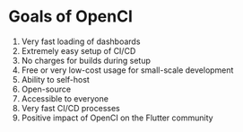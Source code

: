 # Goals of OpenCI

1. Very fast loading of dashboards
2. Extremely easy setup of CI/CD
3. No charges for builds during setup
4. Free or very low-cost usage for small-scale development
5. Ability to self-host
6. Open-source
7. Accessible to everyone
8. Very fast CI/CD processes
9. Positive impact of OpenCI on the Flutter community
